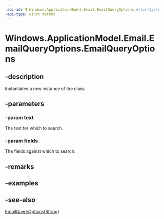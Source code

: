 ```yaml
---
-api-id: M:Windows.ApplicationModel.Email.EmailQueryOptions.#ctor(System.String,Windows.ApplicationModel.Email.EmailQuerySearchFields)
-api-type: winrt method
---
```


<!-- Method syntax
public EmailQueryOptions(System.String text, Windows.ApplicationModel.Email.EmailQuerySearchFields fields)
-->

# Windows.ApplicationModel.Email.EmailQueryOptions.EmailQueryOptions

## -description
Instantiates a new instance of the  class.

## -parameters
### -param text
The text for which to search.

### -param fields
The fields against which to search.

## -remarks

## -examples

## -see-also
[EmailQueryOptions(String)](emailqueryoptions_emailqueryoptions_290278668.md)